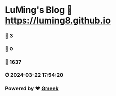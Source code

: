 # LuMing's Blog :link: https://luming8.github.io 
### :page_facing_up: [3](https://luming8.github.io/tag.html) 
### :speech_balloon: 0 
### :hibiscus: 1637 
### :alarm_clock: 2024-03-22 17:54:20 
### Powered by :heart: [Gmeek](https://github.com/Meekdai/Gmeek)
